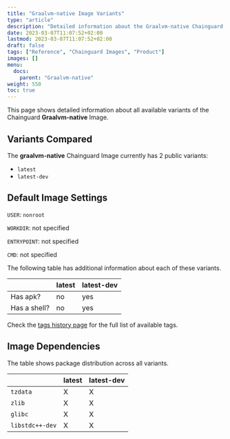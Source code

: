 ```yaml
---
title: "Graalvm-native Image Variants"
type: "article"
description: "Detailed information about the Graalvm-native Chainguard Image variants"
date: 2023-03-07T11:07:52+02:00
lastmod: 2023-03-07T11:07:52+02:00
draft: false
tags: ["Reference", "Chainguard Images", "Product"]
images: []
menu:
  docs:
    parent: "Graalvm-native"
weight: 550
toc: true
---
```


This page shows detailed information about all available variants of the Chainguard **Graalvm-native** Image.

## Variants Compared
The **graalvm-native** Chainguard Image currently has 2 public variants: 

- `latest`
- `latest-dev`

## Default Image Settings
`USER`:		`nonroot`

`WORKDIR`:	not specified

`ENTRYPOINT`:	not specified

`CMD`:		not specified

The following table has additional information about each of these variants.

|              | latest | latest-dev |
|--------------|--------|------------|
| Has apk?     | no     | yes        |
| Has a shell? | no     | yes        |

Check the [tags history page](/chainguard/chainguard-images/reference/graalvm-native/tags_history/) for the full list of available tags.
## Image Dependencies
The table shows package distribution across all variants.

|                 | latest | latest-dev |
|-----------------|--------|------------|
| `tzdata`        | X      | X          |
| `zlib`          | X      | X          |
| `glibc`         | X      | X          |
| `libstdc++-dev` | X      | X          |
